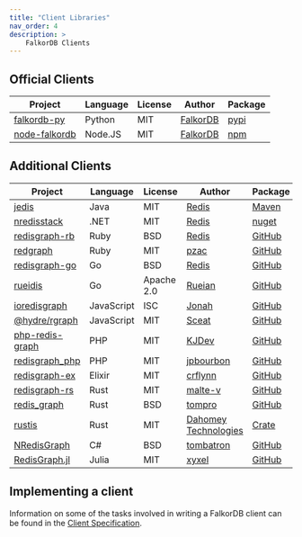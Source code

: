 ```yaml
---
title: "Client Libraries"
nav_order: 4
description: >
    FalkorDB Clients
---
```


## Official Clients

| Project                                                   | Language   | License    | Author                                      | Package                                  |
| --------------------------------------------------------- | ---------- | ---------- | ------------------------------------------- | ---------------------------------------- |
| [falkordb-py][falkordb-py-url]                            | Python     | MIT        | [FalkorDB][falkordb-url]                    | [pypi][falkordb-py-package]              |
| [node-falkordb][node-falkordb-url]                        | Node.JS    | MIT        | [FalkorDB][falkordb-url]                    | [npm][node-falkordb-package]             |

## Additional Clients

| Project                                                   | Language   | License    | Author                                      | Package                                  |
| --------------------------------------------------------- | ---------- | ---------- | ------------------------------------------- | ---------------------------------------- |
| [jedis][jedis-url]                                        | Java       | MIT        | [Redis][redis-url]                          | [Maven][jedis-package]                   |
| [nredisstack][nredisstack-url]                            | .NET       | MIT        | [Redis][redis-url]                          | [nuget][nredisstack-package]             |
| [redisgraph-rb][redisgraph-rb-url]                        | Ruby       | BSD        | [Redis][redisgraph-rb-author]               | [GitHub][redisgraph-rb-url]              |
| [redgraph][redgraph-url]                                  | Ruby       | MIT        | [pzac][redgraph-author]                     | [GitHub][redgraph-url]                   |
| [redisgraph-go][redisgraph-go-url]                        | Go         | BSD        | [Redis][redisgraph-go-author]               | [GitHub][redisgraph-go-url]              |
| [rueidis][rueidis-url]                                    | Go         | Apache 2.0 | [Rueian][rueidis-author]                    | [GitHub][rueidis-url]                    |
| [ioredisgraph][ioredisgraph-url]                          | JavaScript | ISC        | [Jonah][ioredisgraph-author]                | [GitHub][ioredisgraph-url]               |
| [@hydre/rgraph][rgraph-url]                               | JavaScript | MIT        | [Sceat][rgraph-author]                      | [GitHub][rgraph-url]                     |
| [php-redis-graph][php-redis-graph-url]                    | PHP        | MIT        | [KJDev][php-redis-graph-author]             | [GitHub][php-redis-graph-url]            |
| [redisgraph_php][redisgraph_php-url]                      | PHP        | MIT        | [jpbourbon][redisgraph_php-author]          | [GitHub][redisgraph_php-url]             |
| [redisgraph-ex][redisgraph-ex-url]                        | Elixir     | MIT        | [crflynn][redisgraph-ex-author]             | [GitHub][redisgraph-ex-url]              |
| [redisgraph-rs][redisgraph-rs-url]                        | Rust       | MIT        | [malte-v][redisgraph-rs-author]             | [GitHub][redisgraph-rs-url]              |
| [redis_graph][redis_graph-url]                            | Rust       | BSD        | [tompro][redis_graph-author]                | [GitHub][redis_graph-url]                |
| [rustis][rustis-url]                                      | Rust       | MIT        | [Dahomey Technologies][rustis-author]       | [Crate](https://crates.io/crates/rustis) |
| [NRedisGraph][NRedisGraph-url]                            | C#         | BSD        | [tombatron][NRedisGraph-author]             | [GitHub][NRedisGraph-url]                |
| [RedisGraph.jl][RedisGraph.jl-url]                        | Julia      | MIT        | [xyxel][RedisGraph.jl-author]               | [GitHub][RedisGraph.jl-url]              |

[redis-url]: https://redis.com
[falkordb-url]: https://www.falkordb.com

[falkordb-py-url]: https://github.com/falkordb/falkordb-py
[falkordb-py-package]: https://pypi.python.org/pypi/falkordb

[jedis-url]: https://github.com/redis/jedis
[Jedis-package]: https://search.maven.org/artifact/redis.clients/jedis

[nredisstack-url]: https://github.com/redis/nredisstack
[nredisstack-package]: https://www.nuget.org/packages/nredisstack/

[node-redis-url]: https://github.com/redis/node-redis
[node-redis-package]: https://www.npmjs.com/package/redis

[node-falkordb-url]: https://github.com/falkordb/node-falkordb
[node-falkordb-package]: https://www.npmjs.com/package/falkordb

[redisgraph-rb-author]: https://redislabs.com
[redisgraph-rb-url]: https://github.com/RedisGraph/redisgraph-rb

[redgraph-author]: https://github.com/pzac
[redgraph-url]: https://github.com/pzac/redgraph

[redisgraph-go-author]: https://redislabs.com
[redisgraph-go-url]: https://github.com/RedisGraph/redisgraph-go

[rueidis-url]: https://github.com/rueian/rueidis
[rueidis-author]: https://github.com/rueian

[rgraph-author]: https://github.com/Sceat
[rgraph-url]: https://github.com/HydreIO/rgraph

[ioredisgraph-author]: https://github.com/Jonahss
[ioredisgraph-url]: https://github.com/Jonahss/ioredisgraph

[php-redis-graph-author]: https://github.com/kjdev
[php-redis-graph-url]: https://github.com/kjdev/php-redis-graph

[redisgraph_php-author]: https://github.com/jpbourbon
[redisgraph_php-url]: https://github.com/jpbourbon/redisgraph_php

[redisgraph-ex-author]: https://github.com/crflynn
[redisgraph-ex-url]: https://github.com/crflynn/redisgraph-ex

[redisgraph-rs-author]: https://github.com/malte-v
[redisgraph-rs-url]: https://github.com/malte-v/redisgraph-rs

[redis_graph-author]: https://github.com/tompro
[redis_graph-url]: https://github.com/tompro/redis_graph

[NRedisGraph-author]: https://github.com/tombatron
[NRedisGraph-url]: https://github.com/tombatron/NRedisGraph

[RedisGraph.jl-author]: https://github.com/xyxel
[RedisGraph.jl-url]: https://github.com/xyxel/RedisGraph.jl

[rustis-url]: https://github.com/dahomey-technologies/rustis
[rustis-author]: https://github.com/dahomey-technologies

## Implementing a client

Information on some of the tasks involved in writing a FalkorDB client can be found in the [Client Specification](/design/client_spec).

